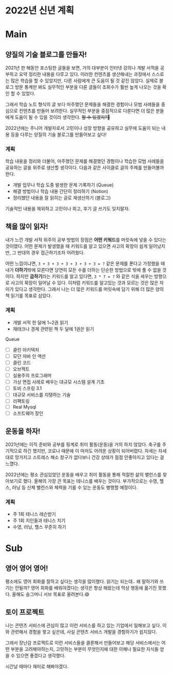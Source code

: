 # 2022년 신년 계획

# Main

## 양질의 기술 블로그를 만들자!

2021년 한 해동안 포스팅한 글들을 보면, 거의 대부분이 인터넷 강의나 개발 서적을 공부하고 요약 정리한 내용을 다루고 있다. 이러한 컨텐츠를 생산해내는 과정에서 스스로는 많은 학습을 할 수 있었지만, 다른 사람에게 큰 도움이 될 것 같진 않았다. 실제로 블로그 방문 통계만 봐도 실무적인 부분을 다룬 글들이 조회수가 훨씬 높게 나오는 것을 확인 할 수 있었다.

그래서 학습 노트 형식의 글 보다 마주했던 문제들을 해결한 경험이나 모범 사례들을 중심으로 컨텐츠를 만들어 보려한다. 실무적인 부분을 중점적으로 다룬다면 더 많은 분들에게 도움이 될 수 있을 것이라 생각한다.
~~할 수 있겠지?🥲~~

2022년에는 주니어 개발자로서 고민이나 성장 방향을 공유하고 실무에 도움이 되는 내용 등을 다루는 양질의 기술 블로그를 만들어보고 싶다!

### 계획

학습 내용을 정리와 더불어, 마주했던 문제를 해결했던 경험이나 학습한 모범 사례들을 공유하는 글을 위주로 생산할 생각이다.  다음과 같은 사이클로 글의 주제를 만들어볼까 한다.

- 개발 업무나 학습 도중 발생한 문제 기록하기 (Queue)
- 해결 방법이나 학습 내용 간단히 정리하기 (Notion)
- 정리했던 내용을 잘 읽히는 글로 재생산하기 (블로그)

기술적인 내용을 제외하고 고민이나 회고, 후기 글 쓰기도 잊지말자.

## 책을 많이 읽자!

내가 느낀 개발 서적 위주의 공부 방법의 장점은 **어떤 키워드**를 머릿속에 넣을 수 있다는 것이였다.
어떤 문제가 발생했을 때 키워드를 알고 있으면 사고의 확장이 쉽게 일어났지만, 그 반대의 경우 접근하기조차 어려웠다.

어떤 느낌이냐면, `3 + 3 + 3 + 3 + 3 + 3 + 3 = ?` 같은 문제를 푼다고 가정했을 때
내가 **더하기**밖에 모른다면 당연히 모든 수를 더하는 단순한 방법으로 밖에 풀 수 없을 것이다.
하지만 **곱하기**라는 키워드를 알고 있다면, `3 * 7 = ?` 와 같은 식을 세우는 방향으로 사고의 확장이 일어날 수 있다. 이처럼 키워드를 알고있는 것과 모르는 것은 많은 차이가 있다고 생각한다.
그래서 나는 더 많은 키워드를 머릿속에 담기 위해 더 많은 양의 책 읽기를 목표로 삼았다.

### 계획

- 개발 서적 한 달에 1~2권 읽기
- 재태크나 경제 관련된 책 두 달에 1권은 읽기

Queue

- [ ]  클린 아키텍처
- [ ]  모던 자바 인 액션
- [ ]  클린 코드
- [ ]  오브젝트
- [ ]  실용주의 프로그래머
- [ ]  가상 면접 사례로 배우는 대규모 시스템 설계 기초
- [ ]  토비 스프링 3.1
- [ ]  대규모 서비스를 지탱하는 기술
- [ ]  리팩토링
- [ ]  Real Mysql
- [ ]  소프트웨어 장인

## 운동을 하자!

2021년에는 이직 준비와 공부를 핑계로 취미 활동(운동)을 거의 하지 않았다.
축구를 주기적으로 하긴 했지만, 코로나 때문에 이 마저도 어려운 상황이 되어버렸다.
자세는 자세대로 망가지고 스트레스 해소 창구가 없다보니 건강 상태가 점점 안좋아지고 있다는 걸 느꼈다.

2022년에는 평소 관심있었던 운동을 배우고 취미 활동을 통해 적절한 삶의 밸런스를 찾아보기로 했다.
올해의 가장 큰 목표는 테니스를 배우는 것이다. 부가적으로는 수영, 헬스, 러닝 등 신체 밸런스와 체력을 기를 수 있는 운동도 병행할 예정이다.

### 계획

- 주 1회 테니스 레슨받기
- 주 1회 지인들과 테니스 치기
- 수영, 러닝, 헬스 꾸준히 하기

# Sub

## 영어 영어 영어!

평소에도 영어 회화를 잘하고 싶다는 생각을 많이했다. 읽기는 되는데.. 왜 말하기와 쓰기는 안될까?
영어 회화를 배워야겠다는 생각은 항상 해왔는데 막상 행동에 옮기진 못했다.
올해도 슬그머니 서브 목표로 올려본다.😅

## 토이 프로젝트

나는 콘텐츠 서비스에 관심이 많고 이런 서비스를 하고 있는 기업에서 일해보고 싶다.
이와 관련해서 경험을 쌓고 싶은데, 사실 콘텐츠 서비스 개발을 경험하기가 쉽지않다.

그래서 장난감 프로젝트로 이런 서비스들을 클론해서 만들어보고 해당 서비스에서는 어떤 부분을 고려해야하는지, 고민하는 부분이 무엇인지에 대한 이해나 필요한 지식들 얻을 수 있으면 좋겠다고 생각했다.

시간날 때마다 재미로 해봐야겠다.
